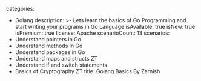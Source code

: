 categories:
  - Golang
description: >-
  Lets learn the basics of Go Programming and start writing your programs in Go
  Language
isAvailable: true
isNew: true
isPremium: true
license: Apache
scenarioCount: 13
scenarios:
  - Understand pointers in Go
  - Understand methods in Go
  - Understand packages in Go
  - Understand maps and structs ZT
  - Understand if and switch statements
  - Basics of Cryptography ZT
title: Golang Basics By Zarnish
